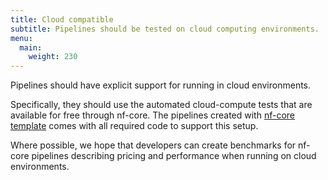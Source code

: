 ```yaml
---
title: Cloud compatible
subtitle: Pipelines should be tested on cloud computing environments.
menu:
  main:
    weight: 230
---
```


Pipelines should have explicit support for running in cloud environments.

Specifically, they should use the automated cloud-compute tests that are available for free through nf-core.
The pipelines created with [nf-core template](/docs/nf-core-tools/pipelines/create) comes with all required code to support this setup.

Where possible, we hope that developers can create benchmarks for nf-core pipelines describing pricing and performance when running on cloud environments.
